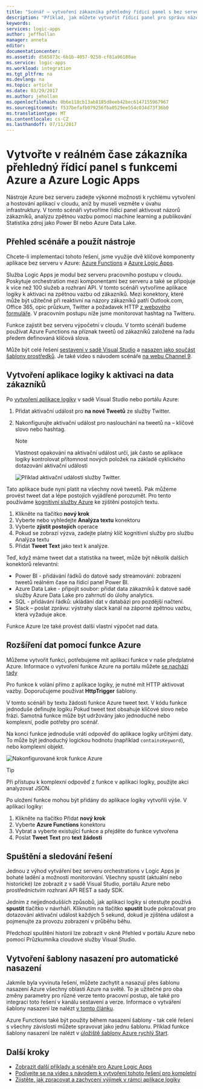 ```yaml
---
title: "Scénář – vytvoření zákazníka přehledný řídicí panel s bez serveru Azure | Microsoft Docs"
description: "Příklad, jak můžete vytvořit řídicí panel pro správu názory zákazníků, sociální data a další s funkcemi Azure a Azure Logic Apps."
keywords: 
services: logic-apps
author: jeffhollan
manager: anneta
editor: 
documentationcenter: 
ms.assetid: d565873c-6b1b-4057-9250-cf81a96180ae
ms.service: logic-apps
ms.workload: integration
ms.tgt_pltfrm: na
ms.devlang: na
ms.topic: article
ms.date: 03/29/2017
ms.author: jehollan
ms.openlocfilehash: 0b6e118cb13ab8185d8eeb42bec6147155967967
ms.sourcegitcommit: f537befafb079256fba0529ee554c034d73f36b0
ms.translationtype: MT
ms.contentlocale: cs-CZ
ms.lasthandoff: 07/11/2017
---
```

# <a name="create-a-real-time-customer-insights-dashboard-with-azure-logic-apps-and-azure-functions"></a>Vytvořte v reálném čase zákazníka přehledný řídicí panel s funkcemi Azure a Azure Logic Apps

Nástroje Azure bez serveru zadejte výkonné možnosti k rychlému vytvoření a hostování aplikací v cloudu, aniž by museli vezměte v úvahu infrastruktury.  V tomto scénáři vytvoříme řídicí panel aktivovat názorů zákazníků, analýzu zpětnou vazbu pomocí machine learning a publikování Statistika zdroj jako Power BI nebo Azure Data Lake.

## <a name="overview-of-the-scenario-and-tools-used"></a>Přehled scénáře a použít nástroje

Chcete-li implementaci tohoto řešení, jsme využije dvě klíčové komponenty aplikace bez serveru v Azure: [Azure Functions](https://azure.microsoft.com/services/functions/) a [Azure Logic Apps](https://azure.microsoft.com/services/logic-apps/).

Služba Logic Apps je modul bez serveru pracovního postupu v cloudu.  Poskytuje orchestration mezi komponentami bez serveru a také se připojuje k více než 100 služeb a rozhraní API.  V tomto scénáři vytvoříme aplikace logiky k aktivaci na zpětnou vazbu od zákazníků.  Mezi konektory, které může být užitečné při reaktivní na názory zákazníků patří Outlook.com, Office 365, opic průzkum, Twitter a požadavek HTTP [z webového formuláře](https://blogs.msdn.microsoft.com/logicapps/2017/01/30/calling-a-logic-app-from-an-html-form/).  V pracovním postupu níže jsme monitorovat hashtag na Twitteru.

Funkce zajistit bez serveru výpočetní v cloudu.  V tomto scénáři budeme používat Azure Functions na příznak tweetů od zákazníků založené na řadu předem definovaná klíčová slova.

Může být celé řešení [sestavení v sadě Visual Studio](logic-apps-deploy-from-vs.md) a [nasazen jako součást šablony prostředků](logic-apps-create-deploy-template.md).  Je také video s návodem scénáře [na webu Channel 9](http://aka.ms/logicappsdemo).

## <a name="build-the-logic-app-to-trigger-on-customer-data"></a>Vytvoření aplikace logiky k aktivaci na data zákazníků

Po [vytvoření aplikace logiky](logic-apps-create-a-logic-app.md) v sadě Visual Studio nebo portálu Azure:

1. Přidat aktivační událost pro **na nové Tweetů** ze služby Twitter.
2. Nakonfigurujte aktivační událost pro naslouchání na tweetů na – klíčové slovo nebo hashtag.

   > [!NOTE]
   > Vlastnost opakování na aktivační událost určí, jak často se aplikace logiky kontrolovat přítomnost nových položek na základě cyklického dotazování aktivační události

   ![Příklad aktivační události služby Twitter.][1]

Tato aplikace bude nyní platit na všechny nové tweetů.  Pak můžeme provést tweet dat a lépe postojích vyjádřené porozumět.  Pro tento používáme [kognitivní služby Azure](https://azure.microsoft.com/services/cognitive-services/) ke zjištění postojích textu.

1. Klikněte na tlačítko **nový krok**
1. Vyberte nebo vyhledejte **Analýza textu** konektoru
1. Vyberte **zjistit postojích** operace
1. Pokud se zobrazí výzva, zadejte platný klíč kognitivní služby pro službu Analýza textu
1. Přidat **Tweet Text** jako text k analýze.

Teď, když máme tweet dat a statistika na tweet, může být několik dalších konektorů relevantní:
* Power BI - přidávání řádků do datové sady streamování: zobrazení tweetů reálném čase na řídicí panel Power BI.
* Azure Data Lake - připojit soubor: přidat data zákazníků k datové sadě služby Azure Data Lake pro zahrnutí do úlohy analytics.
* SQL - přidávání řádků: ukládání dat v databázi pro pozdější načtení.
* Slack – poslat zprávu: výstrahy slack kanál na záporné zpětnou vazbu, která vyžaduje akce.

Funkce Azure lze také provést další vlastní výpočet nad data.

## <a name="enriching-the-data-with-an-azure-function"></a>Rozšíření dat pomocí funkce Azure

Můžeme vytvořit funkci, potřebujeme mít aplikaci funkce v naše předplatné Azure.  Informace o vytvoření funkce Azure na portálu můžete [se nachází tady](../azure-functions/functions-create-first-azure-function-azure-portal.md)

Pro funkce k volání přímo z aplikace logiky, je nutné mít HTTP aktivovat vazby.  Doporučujeme používat **HttpTrigger** šablony.

V tomto scénáři by textu žádosti funkce Azure tweet text.  V kódu funkce jednoduše definujte logiku Pokud tweet text obsahuje klíčové slovo nebo frázi.  Samotná funkce může být udržovány jako jednoduché nebo komplexní, podle potřeby pro scénář.

Na konci funkce jednoduše vrátí odpověď do aplikace logiky určitými daty.  To může být jednoduchý logickou hodnotu (například `containsKeyword`), nebo komplexní objekt.

![Nakonfigurované krok funkce Azure][2]

> [!TIP]
> Při přístupu k komplexní odpověď z funkce v aplikaci logiky, použijte akci analyzovat JSON.

Po uložení funkce mohou být přidány do aplikace logiky vytvořili výše.  V aplikaci logiky:

1. Klikněte na tlačítko Přidat **nový krok**
1. Vyberte **Azure Functions** konektoru
1. Vybrat a vyberte existující funkce a přejděte do funkce vytvořena
1. Poslat **Tweet Text** pro **text žádosti**

## <a name="running-and-monitoring-the-solution"></a>Spuštění a sledování řešení

Jednou z výhod vytváření bez serveru orchestrations v Logic Apps je bohaté ladění a možnosti monitorování.  Všechny spustit (aktuální nebo historické) lze zobrazit z v sadě Visual Studio, portálu Azure nebo prostřednictvím rozhraní API REST a sady SDK.

Jedním z nejjednodušších způsobů, jak aplikaci logiky si otestujte používá **spustit** tlačítko v návrháři.  Kliknutím na tlačítko **spustit** bude pokračovat pro dotazování aktivační událost každých 5 sekund, dokud je zjištěna událost a pojmenujte za provozu zobrazení v průběhu běhu.

Předchozí spuštění historií lze zobrazit v okně Přehled v portálu Azure nebo pomocí Průzkumníka cloudové služby Visual Studio.

## <a name="creating-a-deployment-template-for-automated-deployments"></a>Vytvoření šablony nasazení pro automatické nasazení

Jakmile byla vyvinuta řešení, můžete zachytit a nasazují přes šablonu nasazení Azure všechny oblasti Azure na světě.  To je užitečné pro oba změny parametry pro různé verze tento pracovní postup, ale také pro integraci toto řešení v kanálu sestavení a verze.  Informace o vytváření šablony nasazení lze nalézt [v tomto článku](logic-apps-create-deploy-template.md).

Azure Functions také být použity během nasazení šablony - tak celé řešení s všechny závislosti můžete spravovat jako jednu šablonu.  Příklad funkce šablony nasazení lze nalézt v [úložiště šablony Azure rychlý Start](https://github.com/Azure/azure-quickstart-templates/tree/master/101-function-app-create-dynamic).

## <a name="next-steps"></a>Další kroky

* [Zobrazit další příklady a scénáře pro Azure Logic Apps](logic-apps-examples-and-scenarios.md)
* [Podívejte se na video s návodem k vytvoření tohoto řešení pro kompletní](http://aka.ms/logicappsdemo)
* [Zjistěte, jak zpracovat a zachycení výjimek v rámci aplikace logiky](logic-apps-exception-handling.md)

<!-- Image References -->
[1]: ./media/logic-apps-scenario-social-serverless/twitter.png
[2]: ./media/logic-apps-scenario-social-serverless/function.png